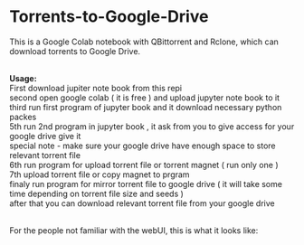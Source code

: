 
# Torrents-to-Google-Drive
This is a Google Colab notebook with QBittorrent and Rclone, which can download torrents to Google Drive.


<br><b>Usage:</b>
<br> First download jupiter note book from this repi
<br> second open google colab ( it is free ) and upload jupyter note book to it
<br> third run first program of jupyter book and it download necessary python packes
<br> 5th run 2nd program in jupyter book , it ask from you to give access for your google drive give it
<br>special note - make sure your google drive have enough space to store relevant torrent file 
<br> 6th run program for upload torrent file or torrent magnet ( run only one )
<br> 7th upload torrent file or copy magnet to prgram 
<br> finaly run program for mirror torrent file to google drive ( it will take some time depending on torrent file size and seeds )
<br>after that you can download relevant torrent file from your google drive



<br>
For the people not familiar with the webUI, this is what it looks like:

